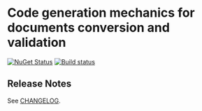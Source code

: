 # Code generation mechanics for documents conversion and validation

[![NuGet Status](https://img.shields.io/nuget/v/GrobExp.Mutators.svg)](https://www.nuget.org/packages/GrobExp.Mutators/)
[![Build status](https://ci.appveyor.com/api/projects/status/rqyf5ndta4770afq?svg=true)](https://ci.appveyor.com/project/skbkontur/grobexp-mutators)

## Release Notes

See [CHANGELOG](CHANGELOG.md).
